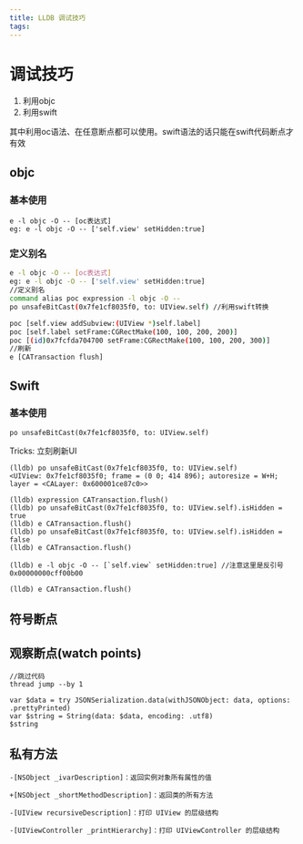 ```yaml
---
title: LLDB 调试技巧
tags:
---
```


# 调试技巧

1. 利用objc
2. 利用swift

其中利用oc语法、在任意断点都可以使用。swift语法的话只能在swift代码断点才有效

## objc

### 基本使用

```lldb
e -l objc -O -- [oc表达式]
eg: e -l objc -O -- ['self.view' setHidden:true]
```

### 定义别名

```bash
e -l objc -O -- [oc表达式]
eg: e -l objc -O -- ['self.view' setHidden:true]
//定义别名
command alias poc expression -l objc -O --
po unsafeBitCast(0x7fe1cf8035f0, to: UIView.self) //利用swift转换

poc [self.view addSubview:(UIView *)self.label]
poc [self.label setFrame:CGRectMake(100, 100, 200, 200)]
poc [(id)0x7fcfda704700 setFrame:CGRectMake(100, 100, 200, 300)]
//刷新
e [CATransaction flush]

```

## Swift

### 基本使用

```
po unsafeBitCast(0x7fe1cf8035f0, to: UIView.self)
```

Tricks: 立刻刷新UI

```
(lldb) po unsafeBitCast(0x7fe1cf8035f0, to: UIView.self)
<UIView: 0x7fe1cf8035f0; frame = (0 0; 414 896); autoresize = W+H; layer = <CALayer: 0x600001ce87c0>>

(lldb) expression CATransaction.flush()
(lldb) po unsafeBitCast(0x7fe1cf8035f0, to: UIView.self).isHidden = true
(lldb) e CATransaction.flush()
(lldb) po unsafeBitCast(0x7fe1cf8035f0, to: UIView.self).isHidden = false
(lldb) e CATransaction.flush()

```

```
(lldb) e -l objc -O -- [`self.view` setHidden:true] //注意这里是反引号
0x00000000cff00b00

(lldb) e CATransaction.flush()

```

## 符号断点

## 观察断点(watch points)

```lldb
//跳过代码
thread jump --by 1
```



```
var $data = try JSONSerialization.data(withJSONObject: data, options: .prettyPrinted)
var $string = String(data: $data, encoding: .utf8)
$string
```

## 私有方法

```
-[NSObject _ivarDescription]：返回实例对象所有属性的值

+[NSObject _shortMethodDescription]：返回类的所有方法

-[UIView recursiveDescription]：打印 UIView 的层级结构

-[UIViewController _printHierarchy]：打印 UIViewController 的层级结构
```



